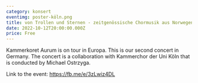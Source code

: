 ```yaml
---
category: konsert
eventimg: poster-köln.png
title: von Trollen und Sternen - zeitgenössische Chormusik aus Norwegen
date: 2022-10-12T20:00:00.000Z
price: Free 
---
```

K﻿ammerkoret Aurum is on tour in Europa. This is our second concert in Germany. The concert is a collaboration with Kammerchor der Uni Köln that is conducted by Michael Ostrzyga.

L﻿ink to the event: https://fb.me/e/3zLwiz4DL
